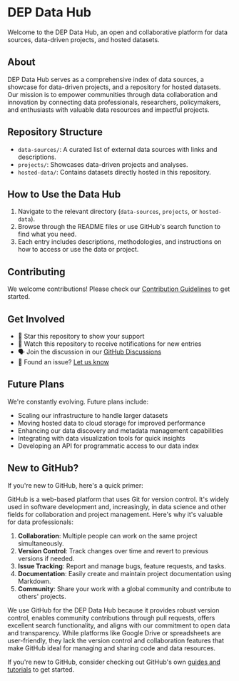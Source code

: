 # DEP Data Hub

Welcome to the DEP Data Hub, an open and collaborative platform for data sources, data-driven projects, and hosted datasets.

## About

DEP Data Hub serves as a comprehensive index of data sources, a showcase for data-driven projects, and a repository for hosted datasets. Our mission is to empower communities through data collaboration and innovation by connecting data professionals, researchers, policymakers, and enthusiasts with valuable data resources and impactful projects.

## Repository Structure

- `data-sources/`: A curated list of external data sources with links and descriptions.
- `projects/`: Showcases data-driven projects and analyses.
- `hosted-data/`: Contains datasets directly hosted in this repository.

## How to Use the Data Hub

1. Navigate to the relevant directory (`data-sources`, `projects`, or `hosted-data`).
2. Browse through the README files or use GitHub's search function to find what you need.
3. Each entry includes descriptions, methodologies, and instructions on how to access or use the data or project.

## Contributing

We welcome contributions! Please check our [Contribution Guidelines](CONTRIBUTING.md) to get started.

## Get Involved

- 🌟 Star this repository to show your support
- 👀 Watch this repository to receive notifications for new entries
- 🗣 Join the discussion in our [GitHub Discussions](link-to-discussions)
- 🐛 Found an issue? [Let us know](link-to-issues)

## Future Plans

We're constantly evolving. Future plans include:
- Scaling our infrastructure to handle larger datasets
- Moving hosted data to cloud storage for improved performance
- Enhancing our data discovery and metadata management capabilities
- Integrating with data visualization tools for quick insights
- Developing an API for programmatic access to our data index

## New to GitHub?

If you're new to GitHub, here's a quick primer:

GitHub is a web-based platform that uses Git for version control. It's widely used in software development and, increasingly, in data science and other fields for collaboration and project management. Here's why it's valuable for data professionals:

1. **Collaboration**: Multiple people can work on the same project simultaneously.
2. **Version Control**: Track changes over time and revert to previous versions if needed.
3. **Issue Tracking**: Report and manage bugs, feature requests, and tasks.
4. **Documentation**: Easily create and maintain project documentation using Markdown.
5. **Community**: Share your work with a global community and contribute to others' projects.

We use GitHub for the DEP Data Hub because it provides robust version control, enables community contributions through pull requests, offers excellent search functionality, and aligns with our commitment to open data and transparency. While platforms like Google Drive or spreadsheets are user-friendly, they lack the version control and collaboration features that make GitHub ideal for managing and sharing code and data resources.

If you're new to GitHub, consider checking out GitHub's own [guides and tutorials](https://guides.github.com/) to get started.
